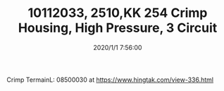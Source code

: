 ﻿---
layout: post 
title: 10112033, 2510,KK 254 Crimp Housing, High Pressure, 3 Circuit
tags: F25 2510
categories: housing-terminal
overview: KK 254 Crimp Housing, High Pressure, 3 Circuits, Natural
series: 2510
part_number: 10112033
thumb_img: static/202006/230-thumb-20200626135741.jpg
small_img: static/202006/230-20200626135741.jpg
date: 2020/1/1 7:56:00
---


<p>
	Crimp TermainL:&nbsp;08500030 at <a href="https://www.hingtak.com/view-336.html">https://www.hingtak.com/view-336.html</a> 
</p>
